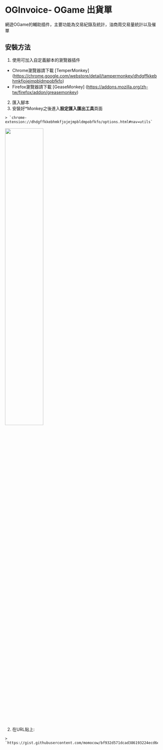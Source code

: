 # OGInvoice- OGame 出貨單
網遊OGame的輔助插件，主要功能為交易紀錄及統計，油商周交易量統計以及催單

## 安裝方法
1. 使用可加入自定義腳本的瀏覽器插件
  - Chrome瀏覽器請下載 [TemperMonkey] (https://chrome.google.com/webstore/detail/tampermonkey/dhdgffkkebhmkfjojejmpbldmpobfkfo)
  - Firefox瀏覽器請下載 [GeaseMonkey] (https://addons.mozilla.org/zh-tw/firefox/addon/greasemonkey)

2. 匯入腳本
  1. 安裝好\*Monkey之後進入**設定匯入匯出工具**頁面 

    > `chrome-extension://dhdgffkkebhmkfjojejmpbldmpobfkfo/options.html#nav=utils`
  
  <img src='http://i.imgur.com/92ceugE.png' style='height:50%;'>
  
  2. 在URL貼上: 

    > `https://gist.githubusercontent.com/momocow/bf932d571dcad386193224ecd6e86d5c/raw/OGInvoice.js`

